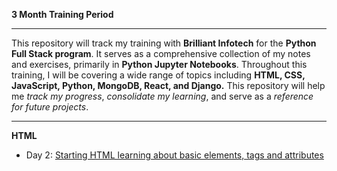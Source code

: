 **3 Month Training Period**

---

This repository will track my training with **Brilliant Infotech** for the **Python Full Stack program**. It serves as a comprehensive collection of my notes and exercises, primarily in **Python Jupyter Notebooks**. Throughout this training, I will be covering a wide range of topics including **HTML, CSS, JavaScript, Python, MongoDB, React, and Django.** This repository will help me *track my progress*, *consolidate my learning*, and serve as a *reference for future projects*.

---

**HTML** 
- Day 2: [Starting HTML learning about basic elements, tags and attributes](Notes/July%202024/07_22/class02_07_22.ipynb)

